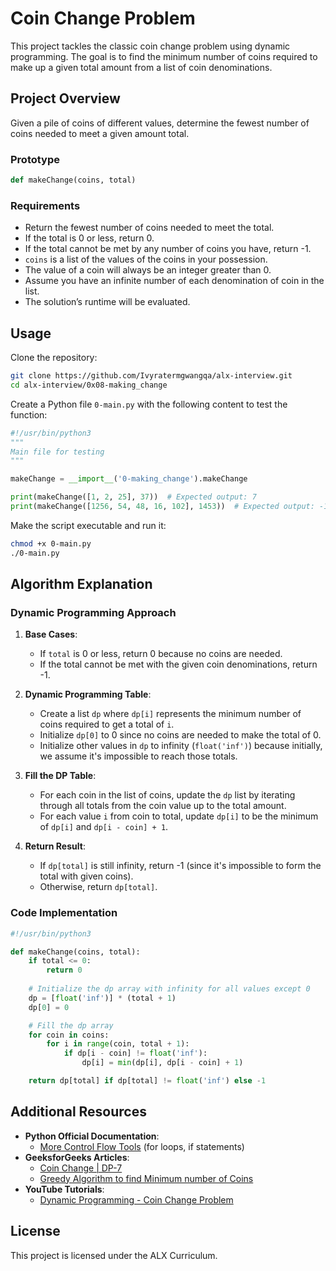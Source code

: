 # Coin Change Problem

This project tackles the classic coin change problem using dynamic programming. The goal is to find the minimum number of coins required to make up a given total amount from a list of coin denominations.

## Project Overview

Given a pile of coins of different values, determine the fewest number of coins needed to meet a given amount total.

### Prototype
```python
def makeChange(coins, total)
```

### Requirements
- Return the fewest number of coins needed to meet the total.
- If the total is 0 or less, return 0.
- If the total cannot be met by any number of coins you have, return -1.
- `coins` is a list of the values of the coins in your possession.
- The value of a coin will always be an integer greater than 0.
- Assume you have an infinite number of each denomination of coin in the list.
- The solution’s runtime will be evaluated.

## Usage

Clone the repository:

```bash
git clone https://github.com/Ivyratermgwangqa/alx-interview.git
cd alx-interview/0x08-making_change
```

Create a Python file `0-main.py` with the following content to test the function:

```python
#!/usr/bin/python3
"""
Main file for testing
"""

makeChange = __import__('0-making_change').makeChange

print(makeChange([1, 2, 25], 37))  # Expected output: 7
print(makeChange([1256, 54, 48, 16, 102], 1453))  # Expected output: -1
```

Make the script executable and run it:

```bash
chmod +x 0-main.py
./0-main.py
```

## Algorithm Explanation

### Dynamic Programming Approach

1. **Base Cases**:
   - If `total` is 0 or less, return 0 because no coins are needed.
   - If the total cannot be met with the given coin denominations, return -1.

2. **Dynamic Programming Table**:
   - Create a list `dp` where `dp[i]` represents the minimum number of coins required to get a total of `i`.
   - Initialize `dp[0]` to 0 since no coins are needed to make the total of 0.
   - Initialize other values in `dp` to infinity (`float('inf')`) because initially, we assume it's impossible to reach those totals.

3. **Fill the DP Table**:
   - For each coin in the list of coins, update the `dp` list by iterating through all totals from the coin value up to the total amount.
   - For each value `i` from coin to total, update `dp[i]` to be the minimum of `dp[i]` and `dp[i - coin] + 1`.

4. **Return Result**:
   - If `dp[total]` is still infinity, return -1 (since it's impossible to form the total with given coins).
   - Otherwise, return `dp[total]`.

### Code Implementation

```python
#!/usr/bin/python3

def makeChange(coins, total):
    if total <= 0:
        return 0
    
    # Initialize the dp array with infinity for all values except 0
    dp = [float('inf')] * (total + 1)
    dp[0] = 0

    # Fill the dp array
    for coin in coins:
        for i in range(coin, total + 1):
            if dp[i - coin] != float('inf'):
                dp[i] = min(dp[i], dp[i - coin] + 1)

    return dp[total] if dp[total] != float('inf') else -1
```

## Additional Resources

- **Python Official Documentation**:
  - [More Control Flow Tools](https://docs.python.org/3/tutorial/controlflow.html) (for loops, if statements)
- **GeeksforGeeks Articles**:
  - [Coin Change | DP-7](https://www.geeksforgeeks.org/coin-change-dp-7/)
  - [Greedy Algorithm to find Minimum number of Coins](https://www.geeksforgeeks.org/greedy-algorithm-to-find-minimum-number-of-coins/)
- **YouTube Tutorials**:
  - [Dynamic Programming - Coin Change Problem](https://www.youtube.com/watch?v=Y0ZqKpToTic)

## License

This project is licensed under the ALX Curriculum.
```
